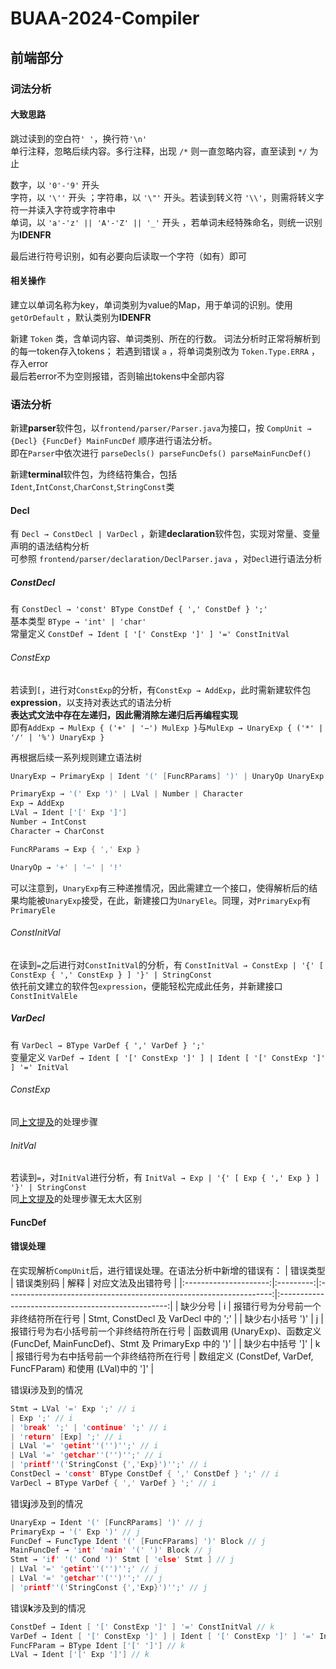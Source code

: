 # BUAA-2024-Compiler

## 前端部分
### 词法分析
#### 大致思路
跳过读到的空白符`' '`，换行符`'\n'`  
单行注释，忽略后续内容。多行注释，出现 `/*` 则一直忽略内容，直至读到 `*/` 为止

数字，以 `'0'-'9'` 开头  
字符，以 `'\''` 开头 ；字符串，以 `'\"'` 开头。若读到转义符 `'\\'`，则需将转义字符一并读入字符或字符串中  
单词，以 `'a'-'z' || 'A'-'Z' || '_'` 开头 ，若单词未经特殊命名，则统一识别为**IDENFR**

最后进行符号识别，如有必要向后读取一个字符（如有）即可

#### 相关操作
建立以单词名称为key，单词类别为value的Map，用于单词的识别。使用 `getOrDefault` ，默认类别为**IDENFR**

新建 `Token` 类，含单词内容、单词类别、所在的行数。 词法分析时正常将解析到的每一token存入tokens； 若遇到错误 `a` ，将单词类别改为 `Token.Type.ERRA` ，存入error  
最后若error不为空则报错，否则输出tokens中全部内容



### 语法分析
新建**parser**软件包，以`frontend/parser/Parser.java`为接口，按 `CompUnit → {Decl} {FuncDef} MainFuncDef` 顺序进行语法分析。  
即在`Parser`中依次进行 `parseDecls() parseFuncDefs() parseMainFuncDef()`

新建**terminal**软件包，为终结符集合，包括`Ident`,`IntConst`,`CharConst`,`StringConst`类

#### Decl
有 `Decl → ConstDecl | VarDecl` ，新建**declaration**软件包，实现对常量、变量声明的语法结构分析  
可参照 `frontend/parser/declaration/DeclParser.java` ，对`Decl`进行语法分析

##### ConstDecl
有 `ConstDecl → 'const' BType ConstDef { ',' ConstDef } ';'`  
基本类型 `BType → 'int' | 'char'`  
常量定义 `ConstDef → Ident [ '[' ConstExp ']' ] '=' ConstInitVal`

###### ConstExp<span id="ConstExp"> </span>
若读到`[`，进行对`ConstExp`的分析，有`ConstExp → AddExp`，此时需新建软件包**expression**，以支持对表达式的语法分析  
**表达式文法中存在左递归，因此需消除左递归后再编程实现**  
即有`AddExp → MulExp { ('+' | '−') MulExp }`与`MulExp → UnaryExp { ('*' | '/' | '%') UnaryExp }`

再根据后续一系列规则建立语法树
```c
UnaryExp → PrimaryExp | Ident '(' [FuncRParams] ')' | UnaryOp UnaryExp

PrimaryExp → '(' Exp ')' | LVal | Number | Character
Exp → AddExp
LVal → Ident ['[' Exp ']']
Number → IntConst
Character → CharConst

FuncRParams → Exp { ',' Exp }

UnaryOp → '+' | '−' | '!'
```
可以注意到，`UnaryExp`有三种递推情况，因此需建立一个接口，使得解析后的结果均能被`UnaryExp`接受，在此，新建接口为`UnaryEle`。同理，对`PrimaryExp`有`PrimaryEle`

###### ConstInitVal<span id="ConstInitVal"> </span>
在读到`=`之后进行对`ConstInitVal`的分析，有 `ConstInitVal → ConstExp | '{' [ ConstExp { ',' ConstExp } ] '}' | StringConst`  
依托前文建立的软件包`expression`，便能轻松完成此任务，并新建接口`ConstInitValEle`


##### VarDecl
有 `VarDecl → BType VarDef { ',' VarDef } ';'`  
变量定义 `VarDef → Ident [ '[' ConstExp ']' ] | Ident [ '[' ConstExp ']' ] '=' InitVal`

###### ConstExp
同<a href="#ConstExp">上文提及</a>的处理步骤

###### InitVal
若读到`=`，对`InitVal`进行分析，有 `InitVal → Exp | '{' [ Exp { ',' Exp } ] '}' | StringConst`  
同<a href="#ConstInitVal">上文提及</a>的处理步骤无太大区别


#### FuncDef


#### 错误处理
在实现解析`CompUnit`后，进行错误处理。在语法分析中新增的错误有：
| 错误类型               | 错误类别码 | 解释                                                               | 对应文法及出错符号                                |
|:---------------------:|:---------:|:------------------------------------------------------------------:|:--------------------------------------------------:|
| 缺少分号             | i       | 报错行号为分号前一个非终结符所在行号                          | Stmt, ConstDecl 及 VarDecl 中的 ';'              |
| 缺少右小括号 ')'     | j       | 报错行号为右小括号前一个非终结符所在行号                      | 函数调用 (UnaryExp)、函数定义 (FuncDef, MainFuncDef)、Stmt 及 PrimaryExp 中的 ')' |
| 缺少右中括号 ']'     | k       | 报错行号为右中括号前一个非终结符所在行号                      | 数组定义 (ConstDef, VarDef, FuncFParam) 和使用 (LVal)中的 ']' |

错误**i**涉及到的情况
```c
Stmt → LVal '=' Exp ';' // i
| Exp ';' // i
| 'break' ';' | 'continue' ';' // i
| 'return' [Exp] ';' // i
| LVal '=' 'getint''('')'';' // i
| LVal '=' 'getchar''('')'';' // i
| 'printf''('StringConst {','Exp}')'';' // i
ConstDecl → 'const' BType ConstDef { ',' ConstDef } ';' // i
VarDecl → BType VarDef { ',' VarDef } ';' // i
```

错误**j**涉及到的情况
```c
UnaryExp → Ident '(' [FuncRParams] ')' // j
PrimaryExp → '(' Exp ')' // j
FuncDef → FuncType Ident '(' [FuncFParams] ')' Block // j
MainFuncDef → 'int' 'main' '(' ')' Block // j
Stmt → 'if' '(' Cond ')' Stmt [ 'else' Stmt ] // j
| LVal '=' 'getint''('')'';' // j
| LVal '=' 'getchar''('')'';' // j
| 'printf''('StringConst {','Exp}')'';' // j
```

错误**k**涉及到的情况
```c
ConstDef → Ident [ '[' ConstExp ']' ] '=' ConstInitVal // k
VarDef → Ident [ '[' ConstExp ']' ] | Ident [ '[' ConstExp ']' ] '=' InitVal // k
FuncFParam → BType Ident ['[' ']'] // k
LVal → Ident ['[' Exp ']'] // k
```


